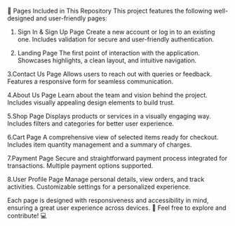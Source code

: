 📄 Pages Included in This Repository
This project features the following well-designed and user-friendly pages:

1. Sign In & Sign Up Page
Create a new account or log in to an existing one.
Includes validation for secure and user-friendly authentication.

2. Landing Page
The first point of interaction with the application.
Showcases highlights, a clean layout, and intuitive navigation.

3.Contact Us Page
Allows users to reach out with queries or feedback.
Features a responsive form for seamless communication.

4.About Us Page
Learn about the team and vision behind the project.
Includes visually appealing design elements to build trust.

5.Shop Page
Displays products or services in a visually engaging way.
Includes filters and categories for better user experience.

6.Cart Page
A comprehensive view of selected items ready for checkout.
Includes item quantity management and a summary of charges.

7.Payment Page
Secure and straightforward payment process integrated for transactions.
Multiple payment options supported.

8.User Profile Page
Manage personal details, view orders, and track activities.
Customizable settings for a personalized experience.


Each page is designed with responsiveness and accessibility in mind, ensuring a great user experience across devices. 🎨
Feel free to explore and contribute! 💻
